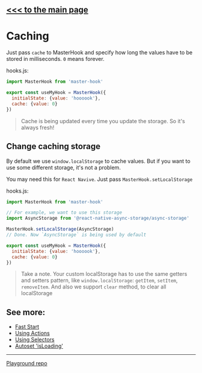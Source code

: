 [<<< to the main page](https://github.com/opium-pro/master-hook)
---
# Caching

Just pass `cache` to MasterHook and specify how long the values have to be stored in milliseconds. `0` means forever.

hooks.js:

```js
import MasterHook from 'master-hook'

export const useMyHook = MasterHook({
  initialState: {value: 'hoooook'},
  cache: {value: 0}
})
```
> Cache is being updated every time you update the storage. So it's always fresh!


## Change caching storage

By default we use `window.localStorage` to cache values. But if you want to use some different storage, it's not a problem.

You may need this for `React Navive`. Just pass `MasterHook.setLocalStorage`

hooks.js:

```js
import MasterHook from 'master-hook'

// For example, we want to use this storage
import AsyncStorage from '@react-native-async-storage/async-storage'

MasterHook.setLocalStorage(AsyncStorage)
// Done. Now `AsyncStorage` is being used by default

export const useMyHook = MasterHook({
  initialState: {value: 'hoooook'},
  cache: {value: 0}
})
```

> Take a note. Your custom localStorage has to use the same getters and setters pattern, like `window.localStorage`: `getItem`, `setItem`, `removeItem`. And also we support `clear` method, to clear all localStorage

## See more:

* [Fast Start](https://github.com/opium-pro/master-hook/blob/master/docs/FAST_START.md)
* [Using Actions](https://github.com/opium-pro/master-hook/blob/master/docs/ACTIONS.md)
* [Using Selectors](https://github.com/opium-pro/master-hook/blob/master/docs/SELECTORS.md)
* [Autoset 'isLoading'](https://github.com/opium-pro/master-hook/blob/master/docs/IS_LOADING.md)
---
[Playground repo](https://github.com/opium-pro/master-hook-playground)